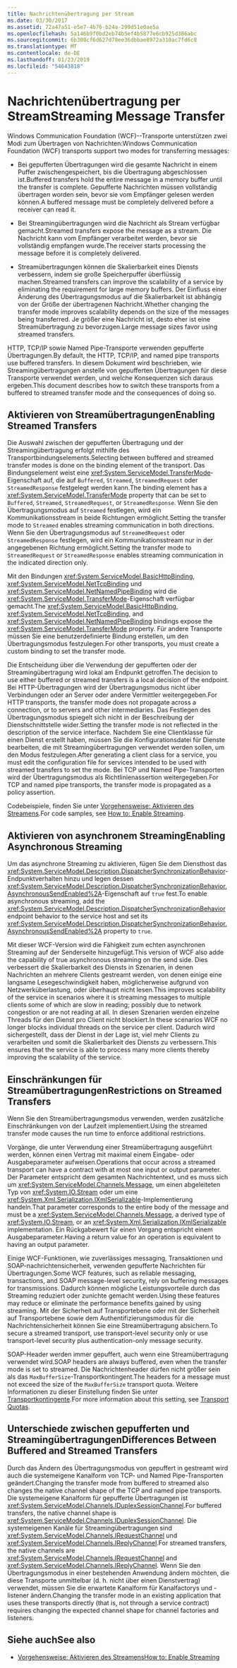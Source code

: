 ```yaml
---
title: Nachrichtenübertragung per Stream
ms.date: 03/30/2017
ms.assetid: 72a47a51-e5e7-4b76-b24a-299d51e0ae5a
ms.openlocfilehash: 5a146b9f0bd2eb74b5ef4b5877e6cb925d386abc
ms.sourcegitcommit: 6b308cf6d627d78ee36dbbae8972a310ac7fd6c8
ms.translationtype: MT
ms.contentlocale: de-DE
ms.lasthandoff: 01/23/2019
ms.locfileid: "54643818"
---
```

# <a name="streaming-message-transfer"></a><span data-ttu-id="03478-102">Nachrichtenübertragung per Stream</span><span class="sxs-lookup"><span data-stu-id="03478-102">Streaming Message Transfer</span></span>
<span data-ttu-id="03478-103">Windows Communication Foundation (WCF)--Transporte unterstützen zwei Modi zum Übertragen von Nachrichten:</span><span class="sxs-lookup"><span data-stu-id="03478-103">Windows Communication Foundation (WCF) transports support two modes for transferring messages:</span></span>  
  
-   <span data-ttu-id="03478-104">Bei gepufferten Übertragungen wird die gesamte Nachricht in einem Puffer zwischengespeichert, bis die Übertragung abgeschlossen ist.</span><span class="sxs-lookup"><span data-stu-id="03478-104">Buffered transfers hold the entire message in a memory buffer until the transfer is complete.</span></span> <span data-ttu-id="03478-105">Gepufferte Nachrichten müssen vollständig übertragen worden sein, bevor sie vom Empfänger gelesen werden können.</span><span class="sxs-lookup"><span data-stu-id="03478-105">A buffered message must be completely delivered before a receiver can read it.</span></span>  
  
-   <span data-ttu-id="03478-106">Bei Streamingübertragungen wird die Nachricht als Stream verfügbar gemacht.</span><span class="sxs-lookup"><span data-stu-id="03478-106">Streamed transfers expose the message as a stream.</span></span> <span data-ttu-id="03478-107">Die Nachricht kann vom Empfänger verarbeitet werden, bevor sie vollständig empfangen wurde.</span><span class="sxs-lookup"><span data-stu-id="03478-107">The receiver starts processing the message before it is completely delivered.</span></span>  
  
-   <span data-ttu-id="03478-108">Streamübertragungen können die Skalierbarkeit eines Diensts verbessern, indem sie große Speicherpuffer überflüssig machen.</span><span class="sxs-lookup"><span data-stu-id="03478-108">Streamed transfers can improve the scalability of a service by eliminating the requirement for large memory buffers.</span></span> <span data-ttu-id="03478-109">Der Einfluss einer Änderung des Übertragungsmodus auf die Skalierbarkeit ist abhängig von der Größe der übertragenen Nachricht.</span><span class="sxs-lookup"><span data-stu-id="03478-109">Whether changing the transfer mode improves scalability depends on the size of the messages being transferred.</span></span> <span data-ttu-id="03478-110">Je größer eine Nachricht ist, desto eher ist eine Streamübertragung zu bevorzugen.</span><span class="sxs-lookup"><span data-stu-id="03478-110">Large message sizes favor using streamed transfers.</span></span>  
  
 <span data-ttu-id="03478-111">HTTP, TCP/IP sowie Named Pipe-Transporte verwenden gepufferte Übertragungen.</span><span class="sxs-lookup"><span data-stu-id="03478-111">By default, the HTTP, TCP/IP, and named pipe transports use buffered transfers.</span></span> <span data-ttu-id="03478-112">In diesem Dokument wird beschrieben, wie Streamingübertragungen anstelle von gepufferten Übertragungen für diese Transporte verwendet werden, und welche Konsequenzen sich daraus ergeben.</span><span class="sxs-lookup"><span data-stu-id="03478-112">This document describes how to switch these transports from a buffered to streamed transfer mode and the consequences of doing so.</span></span>  
  
## <a name="enabling-streamed-transfers"></a><span data-ttu-id="03478-113">Aktivieren von Streamübertragungen</span><span class="sxs-lookup"><span data-stu-id="03478-113">Enabling Streamed Transfers</span></span>  
 <span data-ttu-id="03478-114">Die Auswahl zwischen der gepufferten Übertragung und der Streamingübertragung erfolgt mithilfe des Transportbindungselements.</span><span class="sxs-lookup"><span data-stu-id="03478-114">Selecting between buffered and streamed transfer modes is done on the binding element of the transport.</span></span> <span data-ttu-id="03478-115">Das Bindungselement weist eine <xref:System.ServiceModel.TransferMode>-Eigenschaft auf, die auf `Buffered`, `Streamed`, `StreamedRequest` oder `StreamedResponse` festgelegt werden kann.</span><span class="sxs-lookup"><span data-stu-id="03478-115">The binding element has a <xref:System.ServiceModel.TransferMode> property that can be set to `Buffered`, `Streamed`, `StreamedRequest`, or `StreamedResponse`.</span></span> <span data-ttu-id="03478-116">Wenn Sie den Übertragungsmodus auf `Streamed` festlegen, wird ein Kommunikationsstream in beide Richtungen ermöglicht.</span><span class="sxs-lookup"><span data-stu-id="03478-116">Setting the transfer mode to `Streamed` enables streaming communication in both directions.</span></span> <span data-ttu-id="03478-117">Wenn Sie den Übertragungsmodus auf `StreamedRequest` oder `StreamedResponse` festlegen, wird ein Kommunikationsstream nur in der angegebenen Richtung ermöglicht.</span><span class="sxs-lookup"><span data-stu-id="03478-117">Setting the transfer mode to `StreamedRequest` or `StreamedResponse` enables streaming communication in the indicated direction only.</span></span>  
  
 <span data-ttu-id="03478-118">Mit den Bindungen <xref:System.ServiceModel.BasicHttpBinding>, <xref:System.ServiceModel.NetTcpBinding> und <xref:System.ServiceModel.NetNamedPipeBinding> wird die <xref:System.ServiceModel.TransferMode>-Eigenschaft verfügbar gemacht.</span><span class="sxs-lookup"><span data-stu-id="03478-118">The <xref:System.ServiceModel.BasicHttpBinding>, <xref:System.ServiceModel.NetTcpBinding>, and <xref:System.ServiceModel.NetNamedPipeBinding> bindings expose the <xref:System.ServiceModel.TransferMode> property.</span></span> <span data-ttu-id="03478-119">Für andere Transporte müssen Sie eine benutzerdefinierte Bindung erstellen, um den Übertragungsmodus festzulegen.</span><span class="sxs-lookup"><span data-stu-id="03478-119">For other transports, you must create a custom binding to set the transfer mode.</span></span>  
  
 <span data-ttu-id="03478-120">Die Entscheidung über die Verwendung der gepufferten oder der Streamingübertragung wird lokal am Endpunkt getroffen.</span><span class="sxs-lookup"><span data-stu-id="03478-120">The decision to use either buffered or streamed transfers is a local decision of the endpoint.</span></span> <span data-ttu-id="03478-121">Bei HTTP-Übertragungen wird der Übertragungsmodus nicht über Verbindungen oder an Server oder andere Vermittler weitergegeben.</span><span class="sxs-lookup"><span data-stu-id="03478-121">For HTTP transports, the transfer mode does not propagate across a connection, or to servers and other intermediaries.</span></span> <span data-ttu-id="03478-122">Das Festlegen des Übertragungsmodus spiegelt sich nicht in der Beschreibung der Dienstschnittstelle wider.</span><span class="sxs-lookup"><span data-stu-id="03478-122">Setting the transfer mode is not reflected in the description of the service interface.</span></span> <span data-ttu-id="03478-123">Nachdem Sie eine Clientklasse für einen Dienst erstellt haben, müssen Sie die Konfigurationsdatei für Dienste bearbeiten, die mit Streamingübertragungen verwendet werden sollen, um den Modus festzulegen.</span><span class="sxs-lookup"><span data-stu-id="03478-123">After generating a client class for a service, you must edit the configuration file for services intended to be used with streamed transfers to set the mode.</span></span> <span data-ttu-id="03478-124">Bei TCP und Named Pipe-Transporten wird der Übertragungsmodus als Richtlinienassertion weitergegeben.</span><span class="sxs-lookup"><span data-stu-id="03478-124">For TCP and named pipe transports, the transfer mode is propagated as a policy assertion.</span></span>  
  
 <span data-ttu-id="03478-125">Codebeispiele, finden Sie unter [Vorgehensweise: Aktivieren des Streamens](../../../../docs/framework/wcf/feature-details/how-to-enable-streaming.md).</span><span class="sxs-lookup"><span data-stu-id="03478-125">For code samples, see [How to: Enable Streaming](../../../../docs/framework/wcf/feature-details/how-to-enable-streaming.md).</span></span>  
  
## <a name="enabling-asynchronous-streaming"></a><span data-ttu-id="03478-126">Aktivieren von asynchronem Streaming</span><span class="sxs-lookup"><span data-stu-id="03478-126">Enabling Asynchronous Streaming</span></span>  
 <span data-ttu-id="03478-127">Um das asynchrone Streaming zu aktivieren, fügen Sie dem Diensthost das <xref:System.ServiceModel.Description.DispatcherSynchronizationBehavior>-Endpunktverhalten hinzu und legen dessen <xref:System.ServiceModel.Description.DispatcherSynchronizationBehavior.AsynchronousSendEnabled%2A>-Eigenschaft auf `true` fest.</span><span class="sxs-lookup"><span data-stu-id="03478-127">To enable asynchronous streaming, add the  <xref:System.ServiceModel.Description.DispatcherSynchronizationBehavior> endpoint behavior to the service host and set its <xref:System.ServiceModel.Description.DispatcherSynchronizationBehavior.AsynchronousSendEnabled%2A> property to `true`.</span></span>  
  
 <span data-ttu-id="03478-128">Mit dieser WCF-Version wird die Fähigkeit zum echten asynchronen Streaming auf der Senderseite hinzugefügt.</span><span class="sxs-lookup"><span data-stu-id="03478-128">This version of WCF also adde the capability of true asynchronous streaming on the send side.</span></span> <span data-ttu-id="03478-129">Dies verbessert die Skalierbarkeit des Diensts in Szenarien, in denen Nachrichten an mehrere Clients gestreamt werden, von denen einige eine langsame Lesegeschwindigkeit haben, möglicherweise aufgrund von Netzwerküberlastung, oder überhaupt nicht lesen.</span><span class="sxs-lookup"><span data-stu-id="03478-129">This improves scalability of the service in scenarios where it is streaming messages to multiple clients some of which are slow in reading; possibly due to network congestion or are not reading at all.</span></span> <span data-ttu-id="03478-130">In diesen Szenarien werden einzelne Threads für den Dienst pro Client nicht blockiert.</span><span class="sxs-lookup"><span data-stu-id="03478-130">In these scenarios WCF no longer blocks individual threads on the service per client.</span></span> <span data-ttu-id="03478-131">Dadurch wird sichergestellt, dass der Dienst in der Lage ist, viel mehr Clients zu verarbeiten und somit die Skalierbarkeit des Diensts zu verbessern.</span><span class="sxs-lookup"><span data-stu-id="03478-131">This ensures that the service is able to process many more clients thereby improving the scalability of the service.</span></span>  
  
## <a name="restrictions-on-streamed-transfers"></a><span data-ttu-id="03478-132">Einschränkungen für Streamübertragungen</span><span class="sxs-lookup"><span data-stu-id="03478-132">Restrictions on Streamed Transfers</span></span>  
 <span data-ttu-id="03478-133">Wenn Sie den Streamübertragungsmodus verwenden, werden zusätzliche Einschränkungen von der Laufzeit implementiert.</span><span class="sxs-lookup"><span data-stu-id="03478-133">Using the streamed transfer mode causes the run time to enforce additional restrictions.</span></span>  
  
 <span data-ttu-id="03478-134">Vorgänge, die unter Verwendung einer Streamübertragung ausgeführt werden, können einen Vertrag mit maximal einem Eingabe- oder Ausgabeparameter aufweisen.</span><span class="sxs-lookup"><span data-stu-id="03478-134">Operations that occur across a streamed transport can have a contract with at most one input or output parameter.</span></span> <span data-ttu-id="03478-135">Der Parameter entspricht dem gesamten Nachrichtentext, und es muss sich um <xref:System.ServiceModel.Channels.Message>, um einen abgeleiteten Typ von <xref:System.IO.Stream> oder um eine <xref:System.Xml.Serialization.IXmlSerializable>-Implementierung handeln.</span><span class="sxs-lookup"><span data-stu-id="03478-135">That parameter corresponds to the entire body of the message and must be a <xref:System.ServiceModel.Channels.Message>, a derived type of <xref:System.IO.Stream>, or an <xref:System.Xml.Serialization.IXmlSerializable> implementation.</span></span> <span data-ttu-id="03478-136">Ein Rückgabewert für einen Vorgang entspricht einem Ausgabeparameter.</span><span class="sxs-lookup"><span data-stu-id="03478-136">Having a return value for an operation is equivalent to having an output parameter.</span></span>  
  
 <span data-ttu-id="03478-137">Einige WCF-Funktionen, wie zuverlässiges messaging, Transaktionen und SOAP-nachrichtensicherheit, verwenden gepufferte Nachrichten für Übertragungen.</span><span class="sxs-lookup"><span data-stu-id="03478-137">Some WCF features, such as reliable messaging, transactions, and SOAP message-level security, rely on buffering messages for transmissions.</span></span> <span data-ttu-id="03478-138">Dadurch können mögliche Leistungsvorteile durch das Streaming reduziert oder zunichte gemacht werden.</span><span class="sxs-lookup"><span data-stu-id="03478-138">Using these features may reduce or eliminate the performance benefits gained by using streaming.</span></span> <span data-ttu-id="03478-139">Mit der Sicherheit auf Transportebene oder mit der Sicherheit auf Transportebene sowie dem Authentifizierungsmodus für die Nachrichtensicherheit können Sie eine Streamübertragung absichern.</span><span class="sxs-lookup"><span data-stu-id="03478-139">To secure a streamed transport, use transport-level security only or use transport-level security plus authentication-only message security.</span></span>  
  
 <span data-ttu-id="03478-140">SOAP-Header werden immer gepuffert, auch wenn eine Streamübertragung verwendet wird.</span><span class="sxs-lookup"><span data-stu-id="03478-140">SOAP headers are always buffered, even when the transfer mode is set to streamed.</span></span> <span data-ttu-id="03478-141">Die Nachrichtenheader dürfen nicht größer sein als das `MaxBufferSize`-Transportkontingent.</span><span class="sxs-lookup"><span data-stu-id="03478-141">The headers for a message must not exceed the size of the `MaxBufferSize` transport quota.</span></span> <span data-ttu-id="03478-142">Weitere Informationen zu dieser Einstellung finden Sie unter [Transportkontingente](../../../../docs/framework/wcf/feature-details/transport-quotas.md).</span><span class="sxs-lookup"><span data-stu-id="03478-142">For more information about this setting, see [Transport Quotas](../../../../docs/framework/wcf/feature-details/transport-quotas.md).</span></span>  
  
## <a name="differences-between-buffered-and-streamed-transfers"></a><span data-ttu-id="03478-143">Unterschiede zwischen gepufferten und Streamingübertragungen</span><span class="sxs-lookup"><span data-stu-id="03478-143">Differences Between Buffered and Streamed Transfers</span></span>  
 <span data-ttu-id="03478-144">Durch das Ändern des Übertragungsmodus von gepuffert in gestreamt wird auch die systemeigene Kanalform von TCP- und Named Pipe-Transporten geändert.</span><span class="sxs-lookup"><span data-stu-id="03478-144">Changing the transfer mode from buffered to streamed also changes the native channel shape of the TCP and named pipe transports.</span></span> <span data-ttu-id="03478-145">Die systemeigene Kanalform für gepufferte Übertragungen ist <xref:System.ServiceModel.Channels.IDuplexSessionChannel>.</span><span class="sxs-lookup"><span data-stu-id="03478-145">For buffered transfers, the native channel shape is <xref:System.ServiceModel.Channels.IDuplexSessionChannel>.</span></span> <span data-ttu-id="03478-146">Die systemeigenen Kanäle für Streamingübertragungen sind <xref:System.ServiceModel.Channels.IRequestChannel> und <xref:System.ServiceModel.Channels.IReplyChannel>.</span><span class="sxs-lookup"><span data-stu-id="03478-146">For streamed transfers, the native channels are <xref:System.ServiceModel.Channels.IRequestChannel> and <xref:System.ServiceModel.Channels.IReplyChannel>.</span></span> <span data-ttu-id="03478-147">Wenn Sie den Übertragungsmodus in einer bestehenden Anwendung ändern möchten, die diese Transporte unmittelbar (d. h. nicht über einen Dienstvertrag) verwendet, müssen Sie die erwartete Kanalform für Kanalfactorys und -listener ändern.</span><span class="sxs-lookup"><span data-stu-id="03478-147">Changing the transfer mode in an existing application that uses these transports directly (that is, not through a service contract) requires changing the expected channel shape for channel factories and listeners.</span></span>  
  
## <a name="see-also"></a><span data-ttu-id="03478-148">Siehe auch</span><span class="sxs-lookup"><span data-stu-id="03478-148">See also</span></span>
- [<span data-ttu-id="03478-149">Vorgehensweise: Aktivieren des Streamens</span><span class="sxs-lookup"><span data-stu-id="03478-149">How to: Enable Streaming</span></span>](../../../../docs/framework/wcf/feature-details/how-to-enable-streaming.md)

